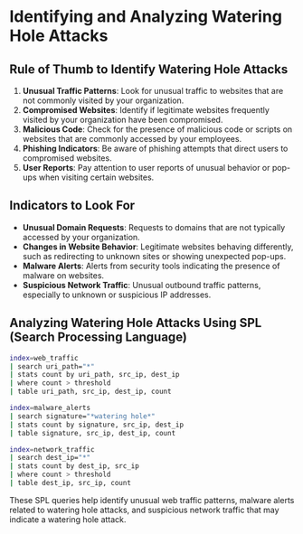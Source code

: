 # Identifying and Analyzing Watering Hole Attacks

## Rule of Thumb to Identify Watering Hole Attacks

1. **Unusual Traffic Patterns**: Look for unusual traffic to websites that are not commonly visited by your organization.
2. **Compromised Websites**: Identify if legitimate websites frequently visited by your organization have been compromised.
3. **Malicious Code**: Check for the presence of malicious code or scripts on websites that are commonly accessed by your employees.
4. **Phishing Indicators**: Be aware of phishing attempts that direct users to compromised websites.
5. **User Reports**: Pay attention to user reports of unusual behavior or pop-ups when visiting certain websites.

## Indicators to Look For

- **Unusual Domain Requests**: Requests to domains that are not typically accessed by your organization.
- **Changes in Website Behavior**: Legitimate websites behaving differently, such as redirecting to unknown sites or showing unexpected pop-ups.
- **Malware Alerts**: Alerts from security tools indicating the presence of malware on websites.
- **Suspicious Network Traffic**: Unusual outbound traffic patterns, especially to unknown or suspicious IP addresses.

## Analyzing Watering Hole Attacks Using SPL (Search Processing Language)

```bash
index=web_traffic
| search uri_path="*"
| stats count by uri_path, src_ip, dest_ip
| where count > threshold
| table uri_path, src_ip, dest_ip, count
```

```bash
index=malware_alerts
| search signature="*watering hole*"
| stats count by signature, src_ip, dest_ip
| table signature, src_ip, dest_ip, count
```

```bash
index=network_traffic
| search dest_ip="*"
| stats count by dest_ip, src_ip
| where count > threshold
| table dest_ip, src_ip, count
```

These SPL queries help identify unusual web traffic patterns, malware alerts related to watering hole attacks, and suspicious network traffic that may indicate a watering hole attack.
